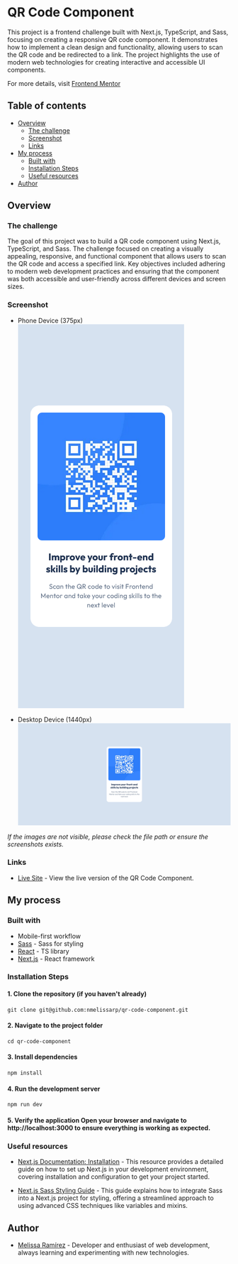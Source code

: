 # QR Code Component

This project is a frontend challenge built with Next.js, TypeScript, and Sass, focusing on creating a responsive QR code component. It demonstrates how to implement a clean design and functionality, allowing users to scan the QR code and be redirected to a link. The project highlights the use of modern web technologies for creating interactive and accessible UI components.

For more details, visit [Frontend Mentor](https://www.frontendmentor.io/challenges/qr-code-component-iux_sIO_H)

## Table of contents

- [Overview](#overview)
  - [The challenge](#the-challenge)
  - [Screenshot](#screenshot)
  - [Links](#links)
- [My process](#my-process)
  - [Built with](#built-with)
  - [Installation Steps](#installation-steps)
  - [Useful resources](#useful-resources)
- [Author](#author)

## Overview

### The challenge

The goal of this project was to build a QR code component using Next.js, TypeScript, and Sass. The challenge focused on creating a visually appealing, responsive, and functional component that allows users to scan the QR code and access a specified link. Key objectives included adhering to modern web development practices and ensuring that the component was both accessible and user-friendly across different devices and screen sizes.

### Screenshot

- Phone Device (375px)
  ![](./phone.png)

- Desktop Device (1440px)
  ![](./desktop.png)

_If the images are not visible, please check the file path or ensure the screenshots exists._

### Links

- [Live Site](https://qr-code-component-navy-chi.vercel.app/) - View the live version of the QR Code Component.

## My process

### Built with

- Mobile-first workflow
- [Sass](https://nextjs.org/docs/app/building-your-application/styling/sass) - Sass for styling
- [React](https://reactjs.org/) - TS library
- [Next.js](https://nextjs.org/) - React framework

### Installation Steps

#### 1. Clone the repository (if you haven't already)

    git clone git@github.com:nmelissarp/qr-code-component.git

#### 2. Navigate to the project folder

    cd qr-code-component

#### 3. Install dependencies

    npm install

#### 4. Run the development server

    npm run dev

#### 5. Verify the application Open your browser and navigate to http://localhost:3000 to ensure everything is working as expected.

### Useful resources

- [Next.js Documentation: Installation](https://nextjs.org/docs/app/getting-started/installation) - This resource provides a detailed guide on how to set up Next.js in your development environment, covering installation and configuration to get your project started.

- [Next.js Sass Styling Guide](https://nextjs.org/docs/app/building-your-application/styling/sass) - This guide explains how to integrate Sass into a Next.js project for styling, offering a streamlined approach to using advanced CSS techniques like variables and mixins.

## Author

- [Melissa Ramírez](https://www.linkedin.com/in/nmelissarp/) - Developer and enthusiast of web development, always learning and experimenting with new technologies.
